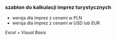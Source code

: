 ### szablon do kalkulacji imprez turystycznych

* wersja dla imprez z cenami w PLN
* wersja dla imprez z cenami w USD lub EUR

*Excel + Visual Basis*

